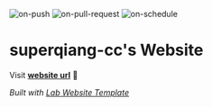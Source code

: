 
  ![on-push](../../actions/workflows/on-push.yaml/badge.svg)
  ![on-pull-request](../../actions/workflows/on-pull-request.yaml/badge.svg)
  ![on-schedule](../../actions/workflows/on-schedule.yaml/badge.svg)

  # superqiang-cc's Website

  Visit **[website url](#)** 🚀

  _Built with [Lab Website Template](https://greene-lab.gitbook.io/lab-website-template-docs)_

